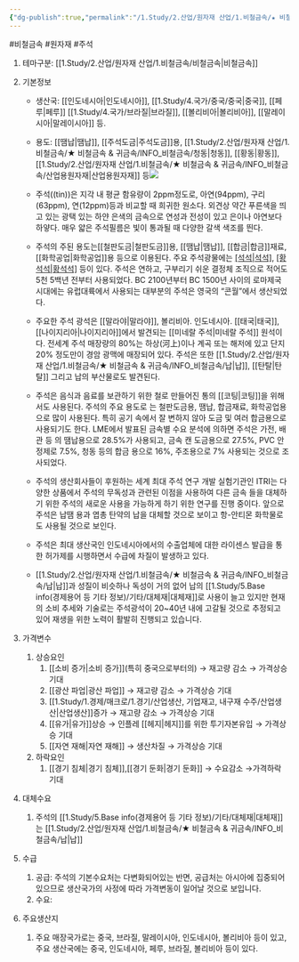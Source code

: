 ```yaml
---
{"dg-publish":true,"permalink":"/1.Study/2.산업/원자재 산업/1.비철금속/★ 비철금속 & 귀금속/INFO_비철금속/주석/","created":"2024-11-20T21:02:28.610+09:00","updated":"2025-06-25T16:16:52.213+09:00"}
---
```


#비철금속 #원자재 #주석 

1. 테마구분: [[1.Study/2.산업/원자재 산업/1.비철금속/비철금속\|비철금속]]

1. 기본정보

	- 생산국: [[인도네시아\|인도네시아]], [[1.Study/4.국가/중국/중국\|중국]], [[페루\|페루]] [[1.Study/4.국가/브라질\|브라질]], [[볼리비아\|볼리비아]], [[말레이시아\|말레이시아]] 등.
	- 용도: [[땜납\|땜납]], [[주석도금\|주석도금]]용, [[1.Study/2.산업/원자재 산업/1.비철금속/★ 비철금속 & 귀금속/INFO_비철금속/청동\|청동]], [[황동\|황동]], [[1.Study/2.산업/원자재 산업/1.비철금속/★ 비철금속 & 귀금속/INFO_비철금속/산업용원자재\|산업용원자재]] 등![](https://i.imgur.com/KnI56z4.png)
	  
	- 주석((tin))은 지각 내 평균 함유량이 2ppm정도로, 아연(94ppm), 구리(63ppm), 연(12ppm)등과 비교할 때 희귀한 원소다. 외견상 약간 푸른색을 띄고 있는 광택 있는 하얀 은색의 금속으로 연성과 전성이 있고 은이나 아연보다 하얗다. 매우 얇은 주석필름은 빛이 통과될 때 다양한 갈색 색조를 띈다. 
	- 주석의 주된 용도는[[철판도금\|철판도금]]용, [[땜납\|땜납]], [[합금\|합금]]재료, [[화학공업\|화학공업]]용 등으로 이용된다. 주요 주석광물에는 [[석석\|석석]](Cassiterite), [[황석석\|황석석]](Stannite) 등이 있다. 주석은 연하고, 구부리기 쉬운 결정체 조직으로 적어도 5천 5백년 전부터 사용되었다. BC 2100년부터 BC 1500년 사이의 로마제국 시대에는 유럽대륙에서 사용되는 대부분의 주석은 영국의 “콘월”에서 생산되었다. 
	- 주요한 주석 광석은 [[말라야\|말라야]], 볼리비아. 인도네시아. [[태국\|태국]], [[나이지리아\|나이지리아]]에서 발견되는 [[미네랄 주석\|미네랄 주석]] 원석이다. 전세계 주석 매장량의 80%는 하상(河上)이나 계곡 또는 해저에 있고 단지 20% 정도만이 경암 광맥에 매장되어 있다. 주석은 또한 [[1.Study/2.산업/원자재 산업/1.비철금속/★ 비철금속 & 귀금속/INFO_비철금속/납\|납]], [[탄탈\|탄탈]] 그리고 납의 부산물로도 발견된다. 
	- 주석은 음식과 음료를 보관하기 위한 철로 만들어진 통의 [[코팅\|코팅]]을 위해서도 사용된다. 주석의 주요 용도로 는 철판도금용, 땜납, 합금재료, 화학공업용으로 많이 사용된다. 특히 공기 속에서 잘 변하지 않아 도금 및 여러 합금용으로 사용되기도 한다. LME에서 발표된 금속별 수요 분석에 의하면 주석은 가전, 배관 등 의 땜납용으로 28.5%가 사용되고, 금속 캔 도금용으로 27.5%, PVC 안정제로 7.5%, 청동 등의 합금 용으로 16%, 주조용으로 7% 사용되는 것으로 조사되었다. 
	- 주석의 생산회사들이 후원하는 세계 최대 주석 연구 개발 실험기관인 ITRI는 다양한 상품에서 주석의 무독성과 관련된 이점을 사용하여 다른 금속 들을 대체하기 위한 주석의 새로운 사용을 가능하게 하기 위한 연구를 진행 중이다. 앞으로 주석은 납땜 용과 엽총 탄약의 납을 대체할 것으로 보이고 항-안티몬 화학물로도 사용될 것으로 보인다. 
	- 주석은 최대 생산국인 인도네시아에서의 수출업체에 대한 라이센스 발급을 통한 허가제를 시행하면서 수급에 차질이 발생하고 있다.
	- [[1.Study/2.산업/원자재 산업/1.비철금속/★ 비철금속 & 귀금속/INFO_비철금속/납\|납]]과 성질이 비슷하나 독성이 거의 없어 납의 [[1.Study/5.Base info(경제용어 등 기타 정보)/기타/대체재\|대체재]]로 사용이 늘고 있지만 현재의 소비 추세와 기술로는 주석광석이 20~40년 내에 고갈될 것으로 추정되고 있어 재생을 위한 노력이 활발히 진행되고 있습니다.


1. 가격변수
	1. 상승요인
		1. [[소비 증가\|소비 증가]](특히 중국으로부터의) → 재고량 감소 → 가격상승 기대 
		2. [[광산 파업\|광산 파업]] → 재고량 감소 → 가격상승 기대
		3. [[1.Study/1.경제/매크로/1.경기/산업생산, 기업재고, 내구재 수주/산업생산\|산업생산]]증가 → 재고량 감소 → 가격상승 기대 
		4. [[유가\|유가]]상승 → 인플레 [[헤지\|헤지]]를 위한 투기자본유입 → 가격상승 기대 
		5. [[자연 재해\|자연 재해]] → 생산차질 → 가격상승 기대
	2. 하락요인
		1. [[경기 침체\|경기 침체]],[[경기 둔화\|경기 둔화]] → 수요감소 →가격하락 기대


2. 대체수요
	1. 주석의 [[1.Study/5.Base info(경제용어 등 기타 정보)/기타/대체재\|대체재]]는 [[1.Study/2.산업/원자재 산업/1.비철금속/★ 비철금속 & 귀금속/INFO_비철금속/납\|납]]


3. 수급
	1. 공급: 주석의 기본수요처는 다변화되어있는 반면, 공급처는 아시아에 집중되어있으므로 생산국가의 사정에 따라 가격변동이 일어날 것으로 보입니다.
	2. 수요:


4. 주요생산지
	1. 주요 매장국가로는 중국, 브라질, 말레이시아, 인도네시아, 볼리비아 등이 있고, 주요 생산국에는 중국, 인도네시아, 페루, 브라질, 볼리비아 등이 있다. 

